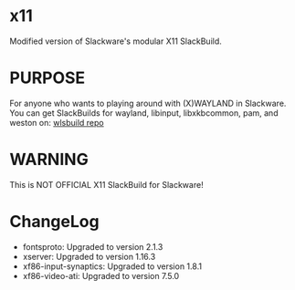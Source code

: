 x11
===

Modified version of Slackware's modular X11 SlackBuild.


PURPOSE
===
For anyone who wants to playing around with (X)WAYLAND in Slackware.
You can get SlackBuilds for wayland, libinput, libxkbcommon, pam, and weston on:
<a href="https://github.com/w41l/wlsbuild">wlsbuild repo</a>


WARNING
===

This is NOT OFFICIAL X11 SlackBuild for Slackware!


ChangeLog
===
* fontsproto: Upgraded to version 2.1.3
* xserver: Upgraded to version 1.16.3
* xf86-input-synaptics: Upgraded to version 1.8.1
* xf86-video-ati: Upgraded to version 7.5.0
